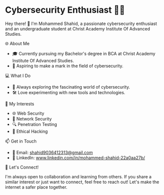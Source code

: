 # Cybersecurity Enthusiast 👨‍💻

Hey there! 👋 I'm Mohammed Shahid, a passionate cybersecurity enthusiast and an undergraduate student at Christ Academy Institute Of Advanced Studies.

 🌐 About Me

- 🎓 Currently pursuing my Bachelor's degree in BCA at Christ Academy Institute Of Advanced Studies.
- 💼 Aspiring to make a mark in the field of cybersecurity.

💻 What I Do

- 🔐 Always exploring the fascinating world of cybersecurity.
- 🛠️ Love experimenting with new tools and technologies.

 🚀 My Interests

- 🌐 Web Security
- 📡 Network Security
- 🔍 Penetration Testing
- 🧠 Ethical Hacking

📫 Get in Touch

- 📧 Email: shahid9036412313@gmail.com
- 🔗 LinkedIn: www.linkedin.com/in/mohammed-shahid-22a0aa27b/

 🤝 Let's Connect!

I'm always open to collaboration and learning from others. If you share a similar interest or just want to connect, feel free to reach out! Let's make the internet a safer place together.

